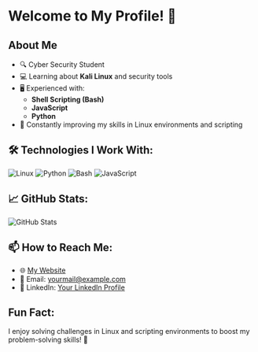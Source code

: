 # Welcome to My Profile! 👋

## About Me
- 🔍 Cyber Security Student  
- 💻 Learning about **Kali Linux** and security tools  
- 🖥️ Experienced with:
  - **Shell Scripting (Bash)**
  - **JavaScript**
  - **Python**
- 🌱 Constantly improving my skills in Linux environments and scripting  

## 🛠️ Technologies I Work With:
<p align="left">
  <img src="https://img.shields.io/badge/Linux-FCC624?style=for-the-badge&logo=linux&logoColor=black" alt="Linux" />
  <img src="https://img.shields.io/badge/Python-3776AB?style=for-the-badge&logo=python&logoColor=white" alt="Python" />
  <img src="https://img.shields.io/badge/Bash-4EAA25?style=for-the-badge&logo=gnu-bash&logoColor=white" alt="Bash" />
  <img src="https://img.shields.io/badge/JavaScript-F7DF1E?style=for-the-badge&logo=javascript&logoColor=black" alt="JavaScript" />
</p>

## 📈 GitHub Stats:
![GitHub Stats](https://github-readme-stats.vercel.app/api?username=YourUsername&show_icons=true&theme=radical)

## 📫 How to Reach Me:
- 🌐 [My Website](https://yourwebsite.com)
- 📧 Email: yourmail@example.com
- 💬 LinkedIn: [Your LinkedIn Profile](https://linkedin.com/in/yourprofile)

## Fun Fact:
I enjoy solving challenges in Linux and scripting environments to boost my problem-solving skills! 🚀
